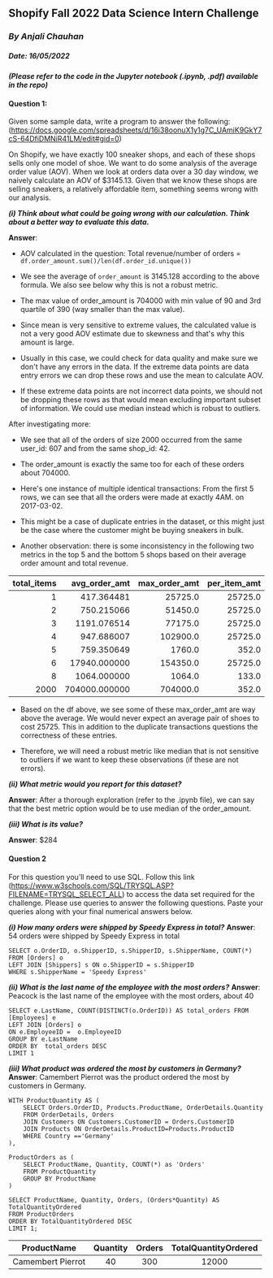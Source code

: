 ## **Shopify Fall 2022 Data Science Intern Challenge**
### *By Anjali Chauhan*
##### Date: 16/05/2022

#### *(Please refer to the code in the Jupyter notebook (.ipynb, .pdf) available in the repo)*

#### Question 1:
Given some sample data, write a program to answer the following: (https://docs.google.com/spreadsheets/d/16i38oonuX1y1g7C_UAmiK9GkY7cS-64DfiDMNiR41LM/edit#gid=0)

On Shopify, we have exactly 100 sneaker shops, and each of these shops sells only one model of shoe. We want to do some analysis of the average order value (AOV). When we look at orders data over a 30 day window, we naively calculate an AOV of $3145.13. Given that we know these shops are selling sneakers, a relatively affordable item, something seems wrong with our analysis.

***(i) Think about what could be going wrong with our calculation. Think about a better way to evaluate this data.***

**Answer**: 

- AOV calculated in the question: Total revenue/number of orders = `df.order_amount.sum()/len(df.order_id.unique())`

- We see the average of `order_amount` is 3145.128 according to the above formula. We also see below why this is not a robust metric.

-  The max value of order_amount is 704000 with min value of 90 and 3rd quartile of 390 (way smaller than the max value).

- Since mean is very sensitive to extreme values, the calculated value is not a very good AOV estimate due to skewness and that's why this amount is large.

- Usually in this case, we could check for data quality and make sure we don't have any errors in the data. If the extreme data points are data entry errors we can drop these rows and use the mean to calculate AOV.

- If these extreme data points are not incorrect data points, we should not be dropping these rows as that would mean excluding important subset of information. We could use median instead which is robust to outliers. 

After investigating more:

- We see that all of the orders of size 2000 occurred from the same user_id: 607 and from the same shop_id: 42.

- The order_amount is exactly the same too for  each of these orders about 704000.

- Here's one instance of multiple identical transactions: From the first 5 rows, we can see that all the orders were made at exactly 4AM. on 2017-03-02. 

- This might be a case of duplicate entries in the dataset, or this might just be the case where the customer might be buying sneakers in bulk.

- Another observation: there is some inconsistency in the following two metrics in the top 5 and the bottom 5 shops based on their average order amount and total revenue.

| total_items | avg_order_amt | max_order_amt | per_item_amt |
|---:|---:|---:|---:|
| 1 | 417.364481 | 25725.0 | 25725.0 |
| 2 | 750.215066 | 51450.0 | 25725.0 |
| 3 | 1191.076514 | 77175.0 | 25725.0 |
| 4 | 947.686007 | 102900.0 | 25725.0 |
| 5 | 759.350649 | 1760.0 | 352.0 |
| 6 | 17940.000000 | 154350.0 | 25725.0 |
| 8 | 1064.000000 | 1064.0 | 133.0 |
| 2000 | 704000.000000 | 704000.0 | 352.0 |

- Based on the df above, we see some of these max_order_amt are way above the average. We would never expect an average pair of shoes to cost 25725. This in addition to the duplicate transactions questions the correctness of these entries.

- Therefore, we will need a robust metric like median that is not sensitive to outliers if we want to keep these observations (if these are not errors).


***(ii) What metric would you report for this dataset?***

**Answer**: After a thorough exploration (refer to the .ipynb file), we can say that the best metric option would be to use median of the order_amount.

***(iii) What is its value?***

**Answer**:  $284

#### Question 2
For this question you’ll need to use SQL. Follow this link (https://www.w3schools.com/SQL/TRYSQL.ASP?FILENAME=TRYSQL_SELECT_ALL) to access the data set required for the challenge. Please use queries to answer the following questions. Paste your queries along with your final numerical answers below.

***(i) How many orders were shipped by Speedy Express in total?***
**Answer**: 54 orders were shipped by Speedy Express in total

```
SELECT o.OrderID, o.ShipperID, s.ShipperID, s.ShipperName, COUNT(*) FROM [Orders] o
LEFT JOIN [Shippers] s ON o.ShipperID = s.ShipperID
WHERE s.ShipperName = 'Speedy Express'
```

***(ii) What is the last name of the employee with the most orders?***
**Answer**: Peacock is the last name of the employee with the most orders, about 40

```
SELECT e.LastName, COUNT(DISTINCT(o.OrderID)) AS total_orders FROM  [Employees] e
LEFT JOIN [Orders] o
ON e.EmployeeID =  o.EmployeeID
GROUP BY e.LastName
ORDER BY  total_orders DESC
LIMIT 1
```

***(iii) What product was ordered the most by customers in Germany?***
**Answer**: Camembert Pierrot was the product ordered the most by customers in Germany.

```
WITH ProductQuantity AS (
    SELECT Orders.OrderID, Products.ProductName, OrderDetails.Quantity
    FROM OrderDetails, Orders
    JOIN Customers ON Customers.CustomerID = Orders.CustomerID
    JOIN Products ON OrderDetails.ProductID=Products.ProductID
    WHERE Country =='Germany' 
),

ProductOrders as (
    SELECT ProductName, Quantity, COUNT(*) as 'Orders'
    FROM ProductQuantity
    GROUP BY ProductName
)

SELECT ProductName, Quantity, Orders, (Orders*Quantity) AS TotalQuantityOrdered
FROM ProductOrders
ORDER BY TotalQuantityOrdered DESC
LIMIT 1;

```
|ProductName | Quantity |Orders | TotalQuantityOrdered|
|:---:|:---:|:---:|:--:|
|Camembert Pierrot|40|300|12000|
